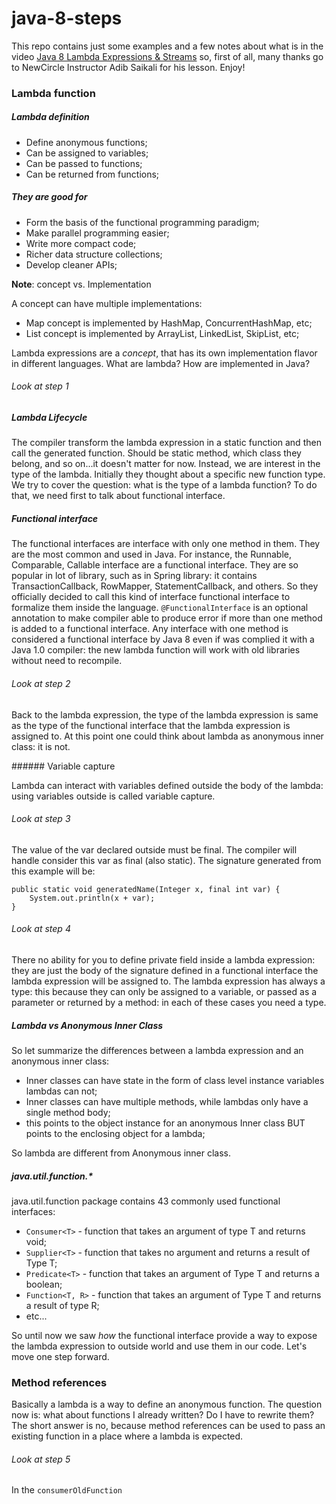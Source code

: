 # java-8-steps

This repo contains just some examples and a few notes about what is in the video [Java 8 Lambda Expressions & Streams](https://www.youtube.com/watch?v=8pDm_kH4YKY) so, first of all, many thanks go to NewCircle Instructor Adib Saikali for his lesson. Enjoy!

### Lambda function

##### Lambda definition

- Define anonymous functions;
- Can be assigned to variables;
- Can be passed to functions;
- Can be returned from functions;

##### They are good for

- Form the basis of the functional programming paradigm;
- Make parallel programming easier;
- Write more compact code;
- Richer data structure collections;
- Develop cleaner APIs;

__Note__: concept vs. Implementation

A concept can have multiple implementations:

- Map concept is implemented by HashMap, ConcurrentHashMap, etc;
- List concept is implemented by ArrayList, LinkedList, SkipList, etc;

Lambda expressions are a _concept_, that has its own implementation flavor in different languages. What are lambda? How are implemented in Java?

###### Look at step 1

##### Lambda Lifecycle

The compiler transform the lambda expression in a static function and then call the generated function. Should be static method, which class they belong, and so on...it doesn't matter for now. Instead, we are interest in the type of the lambda. Initially they thought about a specific new function type. We try to cover the question: what is the type of a lambda function? To do that, we need first to talk about functional interface.

##### Functional interface

The functional interfaces are interface with only one method in them. They are the most common and used in Java. For instance, the Runnable, Comparable, Callable interface are a functional interface. They are so popular in lot of library, such as in Spring library: it contains TransactionCallback, RowMapper, StatementCallback, and others.
So they officially decided to call this kind of interface functional interface to formalize them inside the language. ```@FunctionalInterface``` is an optional annotation to make compiler able to produce error if more than one method is added to a functional interface. Any interface with one method is considered a functional interface by Java 8 even if was complied it with a Java 1.0 compiler: the new lambda function will work with old libraries without need to recompile.

###### Look at step 2

Back to the lambda expression, the type of the lambda expression is same as the type of the functional interface that the lambda expression is assigned to. At this point one could think about lambda as anonymous inner class: it is not.

###### Variable capture

Lambda can interact with variables defined outside the body of the lambda: using variables outside is called variable capture.

###### Look at step 3

The value of the var declared outside must be final. The compiler will handle consider this var as final (also static). The signature generated from this example will be:
```
public static void generatedName(Integer x, final int var) {
	System.out.println(x + var);
}
```

###### Look at step 4

There no ability for you to define private field inside a lambda expression: they are just the body of the signature defined in a functional interface the lambda expression will be assigned to. 
The lambda expression has always a type: this because they can only be assigned to a variable, or passed as a parameter or returned by a method: in each of these cases you need a type.

##### Lambda vs Anonymous Inner Class

So let summarize the differences between a lambda expression and an anonymous inner class:

- Inner classes can have state in the form of class level instance variables lambdas can not;
- Inner classes can have multiple methods, while lambdas only have a single method body;
- this points to the object instance for an anonymous Inner class BUT points to the enclosing object for a lambda;

So lambda are different from Anonymous inner class.

##### java.util.function.*

java.util.function package contains 43 commonly used functional interfaces:

- ```Consumer<T>``` - function that takes an argument of type T and returns void;
- ```Supplier<T>``` - function that takes no argument and returns a result of Type T;
- ```Predicate<T>``` - function that takes an argument of Type T and returns a boolean;
- ```Function<T, R>``` - function that takes an argument of Type T and returns a result of type R;
- etc...

So until now we saw _how_ the functional interface provide a way to expose the lambda expression to outside world and use them in our code. Let's move one step forward.

### Method references

Basically a lambda is a way to define an anonymous function. The question now is: what about functions I already written? Do I have to rewrite them? The short answer is no, because method references can be used to pass an existing function in a place where a lambda is expected.

###### Look at step 5

In the ```consumerOldFunction``` 










